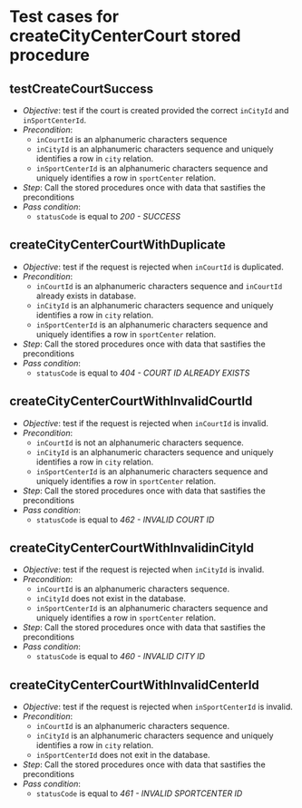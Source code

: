 Test cases for createCityCenterCourt stored procedure
===

testCreateCourtSuccess
---
+ _Objective_:  test if the court is created provided the correct `inCityId` and `inSportCenterId`.
+ _Precondition_:
    + `inCourtId` is an alphanumeric characters sequence
    + `inCityId` is an alphanumeric characters sequence and uniquely identifies a row in `city` relation.
	+ `inSportCenterId` is an alphanumeric characters sequence and uniquely identifies a row in `sportCenter` relation.
+ _Step_: Call the stored procedures once with data that sastifies the preconditions
+ _Pass condition_: 
    + `statusCode` is equal to *200 - SUCCESS*


createCityCenterCourtWithDuplicate
---
+ _Objective_: test if the request is rejected when `inCourtId` is duplicated.
+ _Precondition_:
    + `inCourtId` is an alphanumeric characters sequence and `inCourtId` already exists in database. 
    + `inCityId` is an alphanumeric characters sequence and uniquely identifies a row in `city` relation.
	+ `inSportCenterId` is an alphanumeric characters sequence and uniquely identifies a row in `sportCenter` relation.
+ _Step_: Call the stored procedures once with data that sastifies the preconditions
+ _Pass condition_:
    + `statusCode` is equal to *404 - COURT ID ALREADY EXISTS*


createCityCenterCourtWithInvalidCourtId
---
+ _Objective_: test if the request is rejected when `inCourtId` is invalid.
+ _Precondition_: 
    + `inCourtId` is not an alphanumeric characters sequence.
    + `inCityId` is an alphanumeric characters sequence and uniquely identifies a row in `city` relation.
	+ `inSportCenterId` is an alphanumeric characters sequence and uniquely identifies a row in `sportCenter` relation.
+ _Step_: Call the stored procedures once with data that sastifies the preconditions
+ _Pass condition_: 
    + `statusCode` is equal to *462 - INVALID COURT ID*


createCityCenterCourtWithInvalidinCityId
---
+ _Objective_: test if the request is rejected when `inCityId` is invalid.
+ _Precondition_:
    + `inCourtId` is an alphanumeric characters sequence.
    + `inCityId` does not exist in the database.
	+ `inSportCenterId` is an alphanumeric characters sequence and uniquely identifies a row in `sportCenter` relation.
+ _Step_: Call the stored procedures once with data that sastifies the preconditions
+ _Pass condition_:
    + `statusCode` is equal to *460 - INVALID CITY ID*


createCityCenterCourtWithInvalidCenterId
---
+ _Objective_: test if the request is rejected when `inSportCenterId` is invalid.
+ _Precondition_: 
    + `inCourtId` is an alphanumeric characters sequence.
    + `inCityId` is an alphanumeric characters sequence and uniquely identifies a row in `city` relation.
	+ `inSportCenterId` does not exit in the database.
+ _Step_: Call the stored procedures once with data that sastifies the preconditions
+ _Pass condition_: 
    + `statusCode` is equal to *461 - INVALID SPORTCENTER ID*
